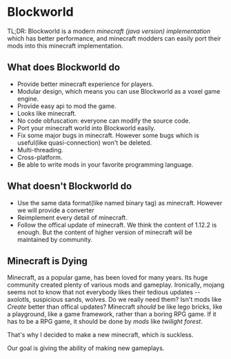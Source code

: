 # Blockworld
TL;DR:
Blockworld is a modern *minecraft (java version) implementation* which has better performance, and minecraft modders can easily port their mods into this minecraft implementation.

## What does Blockworld do
- Provide better minecraft experience for players.
- Modular design, which means you can use Blockworld as a voxel game engine.
- Provide easy api to mod the game.
- Looks like minecraft.
- No code obfuscation: everyone can modify the source code.
- Port your minecraft world into Blockworld easily.
- Fix some major bugs in minecraft. However some bugs which is useful(like quasi-connection) won't be deleted.
- Multi-threading.
- Cross-platform.
- Be able to write mods in your favorite programming language.

## What doesn't Blockworld do
- Use the same data format(like named binary tag) as minecraft. However we will provide a converter
- Reimplement every detail of minecraft.
- Follow the offical update of minecraft. We think the content of 1.12.2 is enough. But the content of higher version of minecraft will be maintained by community.


## Minecraft is Dying

Minecraft, as a popular game, has been loved for many years.
Its huge community created plenty of various mods and gameplay.
Ironically, mojang seems not to know that not everybody likes their tedious updates -- axolotls, suspicious sands, wolves. Do we really need them?
Isn't mods like _Create_ better than offical updates? 
Minecraft *should* be like lego bricks, like a playground, like a game framework, rather than a boring RPG game.
If it has to be a RPG game, it should be done by *mods* like _twilight forest_.

That's why I decided to make a new minecraft, which is suckless.

Our goal is giving the ability of making new gameplays.

